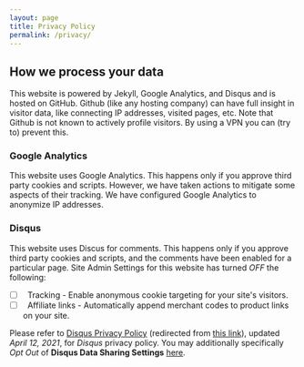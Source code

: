 ```yaml
---
layout: page
title: Privacy Policy
permalink: /privacy/
---
```


## How we process your data

This website is powered by Jekyll, Google Analytics, and Disqus and is hosted on GitHub. Github (like any hosting company) can have full insight in visitor data, like connecting IP addresses, visited pages, etc. Note that Github is not known to actively profile visitors. By using a VPN you can (try to) prevent this.

### Google Analytics

This website uses Google Analytics. This happens only if you approve third party cookies and scripts. However, we have taken actions to mitigate some aspects of their tracking. We have configured Google Analytics to anonymize IP addresses.

<!-- ALSO: Use TLS. Agreed to a Data Processing Amendment -->

### Disqus

This website uses Discus for comments. This happens only if you approve third party cookies and scripts, and the comments have been enabled for a particular page.  Site Admin Settings for this website has turned *OFF* the following:

- [ ] &nbsp; Tracking - Enable anonymous cookie targeting for your site's visitors.
- [ ] &nbsp; Affiliate links - Automatically append merchant codes to product links on your site.

Please refer to [Disqus Privacy Policy](https://help.disqus.com/en/articles/1717103-disqus-privacy-policy) (redirected from [this link](https://help.disqus.com/customer/portal/articles/466259-privacy-policy)), updated _April 12, 2021_, for _Disqus_ privacy policy. You may additionally specifically _Opt Out_ of **Disqus Data Sharing Settings** [here](https://disqus.com/data-sharing-settings/).
